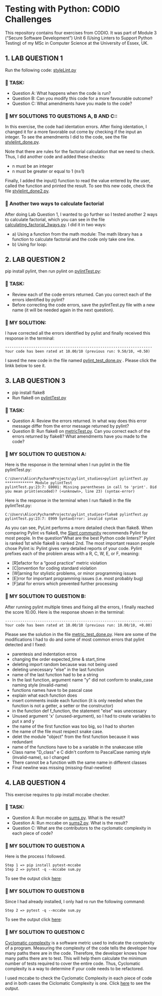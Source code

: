  <h1>Testing with Python: CODIO Challenges</h1>

This repository contains four exercises from CODIO. It was part of Module 3 (“Secure Software Development”) Unit 6 (Using Linters to Support Python Testing) of my MSc in Computer Science at the University of Essex, UK.

## 1. LAB QUESTION 1

Run the following code: [styleLint.py](https://github.com/alicevillar/pylint_challenges/blob/main/styleLint.py) 
 
### :paperclip: TASK: 

  * Question A: What happens when the code is run? 
  * Question B: Can you modify this code for a more favourable outcome? 
  * Question C: What amendments have you made to the code?
 
### :paperclip: MY SOLUTIONS TO QUESTIONS A, B AND C::

In this exercise, the code had identation errors. After fixing identation, I changed it for a more favorable out come by checking if the input an integer. To see the amendments I did to the code, see the file [stylelint_done.py](https://github.com/alicevillar/pylint_challenges/blob/main/stylelint_done.py). 

Note that there are rules for the factorial calculation that we need to check. Thus, I did another code and added these checks:
* n must be an integer
* n must be greater or equal to 1 (n≥1)

Finally, I added the input() function to read the value entered by the user, called the function and printed the result. 
To see this new code, check the file [stylelint_done2.py](https://github.com/alicevillar/pylint_challenges/blob/main/stylelint_done2.py).  

### :round_pushpin: Another two ways to calculate factorial

After doing Lab Question 1, I wanted to go further so I tested another 2 ways to calculate factorial, which you can see in the file [calculating_factorial_3ways.py](https://github.com/alicevillar/pylint_challenges/blob/main/calculating_factorial_3ways.py). I did it in two ways:

* a) Using a function from the math module: The math library has a function to calculate factorial and the code only take one line. 
* b) Using for loop: 

## 2. LAB QUESTION 2

pip install pylint, then run pylint on [pylintTest.py](https://github.com/alicevillar/pylint_challenges/blob/main/pylintTest.py):

### :paperclip: TASK: 

  * Review each of the code errors returned. Can you correct each of the errors identified by pylint? 
  * Before correcting the code errors, save the pylintTest.py file with a new name (it will be needed again in the next question).
 
### :paperclip: MY SOLUTION:

I have corrected all the errors identified by pylist and finally received this response in the terminal: 

```
--------------------------------------------------------------------
Your code has been rated at 10.00/10 (previous run: 9.50/10, +0.50)
```

I saved the new code in the file named [pylint_test_done.py](https://github.com/alicevillar/pylint_challenges/blob/main/pylint_test_done.py)  . Please click the linkk below to see it. 
 
## 3. LAB QUESTION 3
 
* pip install flake8
* Run flake8 on [pylintTest.py](https://github.com/alicevillar/pylint_challenges/blob/main/pylintTest.py)

### :paperclip: TASK: 

  * Question A: Review the errors returned. In what way does this error message differ from the error message returned by pylint?
  * Question B: Run flake8 on [metricTest.py](https://github.com/alicevillar/pylint_challenges/blob/main/metricTest.py). Can you correct each of the errors returned by flake8? What amendments have you made to the code?
 
### :paperclip: MY SOLUTION TO QUESTION A:

Here is the response in the terminal when I run pylint in the file pylintTest.py: 

```
C:\Users\Alice\PycharmProjects\pylint_studies>pylint pylintTest.py
************* Module pylintTest
pylintTest.py:23:7: E0001: Missing parentheses in call to 'print'. Did you mean print(encoded)? (<unknown>, line 23) (syntax-error)
```

Here is the response in the terminal when I run flake8 in the file pylintTest.py: 

```
C:\Users\Alice\PycharmProjects\pylint_studies>flake8 pylintTest.py
pylintTest.py:23:7: E999 SyntaxError: invalid syntax
```

As you can see, PyLint performs a more detailed check than flake8. When comparing Pylint vs flake8, the [Slant community](https://www.slant.co/versus/12630/12632/~pylint_vs_flake8) recommends Pylint for most people. In the question“What are the best Python code linters?” Pylint is ranked 1st while flake8 is ranked 2nd. The most important reason people chose Pylint is: Pylint gives very detailed reports of your code. Pylint prefixes each of the problem areas with a R, C, W, E, or F, meaning:

* [R]efactor for a “good practice” metric violation
* [C]onvention for coding standard violation
* [W]arning for stylistic problems, or minor programming issues
* [E]rror for important programming issues (i.e. most probably bug)
* [F]atal for errors which prevented further processing

### :paperclip: MY SOLUTION TO QUESTION B:

After running pylint multiple times and fixing all the errors, I finally reached the score 10.00. Here is the response shown in the terminal:

```
--------------------------------------------------------------------
Your code has been rated at 10.00/10 (previous run: 10.00/10, +0.00)
```

Please see the solution in the file [metric_test_done.py](https://github.com/alicevillar/pylint_challenges/blob/main/metric_test_done.py). Here are some of the modifications I had to do and some of most common errors that pylint detected and I fixed: 

* parentesis and indentation erros  
* changing the order expected_time & start_time
* deleting import random because was not being used
* deleting unecessary "else" in the last function
* name of the last function had to be a string
* In the last function, argument name "y" did not conform to snake_case naming style (invalid-name)
* functions names have to be pascal case
* explain what each function does
* insert comments inside each function (it is only needed when the function is not a getter, a setter or the constructor)  
* in the function def f_function, the statement "else" was unecessary  
* Unused argument 'x' (unused-argument), so I had to create variables to put x and y  
* the name of the first function was too big, so I had to shorten  
* the name of the file must respect snake case.  
* delet the module "object" from the first function because it was redundant 
* name of the functions have to be a variable in the snakecase stile  
* Class name "D_class" e C didn't conform to PascalCase naming style (invalid-name), so I changed
* There cannot be a function with the same name in different classes 
* Final newline was missing (missing-final-newline)
 

 
## 4. LAB QUESTION 4

This exercise requires to pip install mccabe checker.

### :paperclip: TASK: 

 * Question A: Run mccabe on [sums.py](https://github.com/alicevillar/testing_with_python/blob/main/sums.py). What is the result?
 * Question A: Run mccabe on [sums2.py](https://github.com/alicevillar/testing_with_python/blob/main/sums2.py). What is the result?
 * Question C: What are the contributors to the cyclomatic complexity in each piece of code?

### :paperclip: MY SOLUTION TO QUESTION A

Here is the process I followed.  

```
Step 1 => pip install pytest-mccabe
Step 2 => pytest -q --mccabe sum.py 
```
To see the output click [here](https://github.com/alicevillar/testing_with_python/blob/main/sums.JPG):

### :paperclip: MY SOLUTION TO QUESTION B

Since I had already installed, I only had ro run the following command:

```
Step 2 => pytest -q --mccabe sum.py 
```
To see the output click [here](https://github.com/alicevillar/testing_with_python/blob/main/sums2.JPG):

### :paperclip: MY SOLUTION TO QUESTION C

[Cyclomatic complexity](https://www.geeksforgeeks.org/cyclomatic-complexity/) is a software metric used to indicate the complexity of a program. Measuring the complexity of the code tells the developer how many paths there are in the code. Therefore, the developer knows how many paths there are to test. This will help them calculate the minimum number of tests required to cover the entire code. Thus, Cyclomatic complexity is a way to determine if your code needs to be refactored.  

I used mccabe to check the Cyclomatic Complexity in each piece of code and in both cases the Ciclomatic Complexity is one. Click [here](https://github.com/alicevillar/testing_with_python/blob/main/complexity_sums_sums2.JPG) to see the output. 

 
